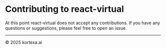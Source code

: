 # Contributing to react-virtual

At this point react-virtual does not accept any contributions. If you have any questions or suggestions, please feel free to open an issue.

---

© 2025 kortexa.ai
